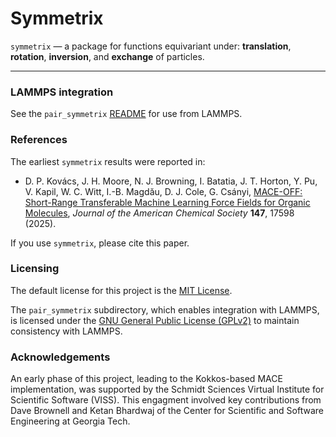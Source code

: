 # Symmetrix

`symmetrix` — a package for functions equivariant under:
**translation**, **rotation**, **inversion**, and **exchange** of particles.

-----

### LAMMPS integration

See the `pair_symmetrix` [README](pair_symmetrix/README.md) for use from LAMMPS.

### References

The earliest `symmetrix` results were reported in:
* D. P. Kovács, J. H. Moore, N. J. Browning, I. Batatia, J. T. Horton, Y. Pu, V. Kapil, W. C. Witt, I.-B. Magdău, D. J. Cole, G. Csányi, [MACE-OFF: Short-Range Transferable Machine Learning Force Fields for Organic Molecules](https://doi.org/10.1021/jacs.4c07099), _Journal of the American Chemical Society_ **147**, 17598 (2025). 

If you use `symmetrix`, please cite this paper.

### Licensing

The default license for this project is the [MIT License](./LICENSE).

The `pair_symmetrix` subdirectory, which enables integration with LAMMPS,
is licensed under the [GNU General Public License (GPLv2)](pair_symmetrix/LICENSE)
to maintain consistency with LAMMPS.

### Acknowledgements

An early phase of this project, leading to the Kokkos-based MACE implementation, was supported by the Schmidt Sciences Virtual Institute for Scientific Software (VISS). This engagment involved key contributions from Dave Brownell and Ketan Bhardwaj of the Center for Scientific and Software Engineering at Georgia Tech.
